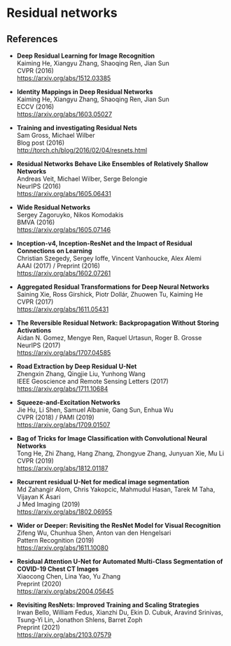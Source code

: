 Residual networks
=================

References
----------

- <b id="he2016deep"></b>
  **Deep Residual Learning for Image Recognition** <br/>
  Kaiming He, Xiangyu Zhang, Shaoqing Ren, Jian Sun <br/>
  CVPR (2016) <br/>
  https://arxiv.org/abs/1512.03385
  
- <b id="he2016identity"></b>
  **Identity Mappings in Deep Residual Networks** <br/>
  Kaiming He, Xiangyu Zhang, Shaoqing Ren, Jian Sun <br/>
  ECCV (2016) <br/>
  https://arxiv.org/abs/1603.05027

- <b id="he2016identity"></b>
  **Training and investigating Residual Nets** <br/>
  Sam Gross, Michael Wilber <br/>
  Blog post (2016) <br/>
  http://torch.ch/blog/2016/02/04/resnets.html

- <b id="veit2016residual"></b>
  **Residual Networks Behave Like Ensembles of Relatively Shallow Networks** <br/>
  Andreas Veit, Michael Wilber, Serge Belongie <br/>
  NeurIPS (2016) <br/>
  https://arxiv.org/abs/1605.06431
  
- <b id="zagoruyko2016wide"></b>
  **Wide Residual Networks** <br/>
  Sergey Zagoruyko, Nikos Komodakis <br/>
  BMVA (2016) <br/>
  https://arxiv.org/abs/1605.07146
  
- <b id="szegedy2017inception"></b>
  **Inception-v4, Inception-ResNet and the Impact of Residual Connections on Learning** <br/>
  Christian Szegedy, Sergey Ioffe, Vincent Vanhoucke, Alex Alemi <br/>
  AAAI (2017) / Preprint (2016) <br/>
  https://arxiv.org/abs/1602.07261
  
- <b id="xie2017aggregated"></b>
  **Aggregated Residual Transformations for Deep Neural Networks** <br/>
  Saining Xie, Ross Girshick, Piotr Dollár, Zhuowen Tu, Kaiming He <br/>
  CVPR (2017) <br/>
  https://arxiv.org/abs/1611.05431

- <b id="gomez2017reversible"></b>
  **The Reversible Residual Network: Backpropagation Without Storing Activations** <br/>
  Aidan N. Gomez, Mengye Ren, Raquel Urtasun, Roger B. Grosse <br/>
  NeurIPS (2017) <br/>
  https://arxiv.org/abs/1707.04585

- <b id="zhang2017road"></b>
  **Road Extraction by Deep Residual U-Net** <br/>
  Zhengxin Zhang, Qingjie Liu, Yunhong Wang <br/>
  IEEE Geoscience and Remote Sensing Letters (2017) <br/>
  https://arxiv.org/abs/1711.10684

- <b id="he2019bag"></b>
  **Squeeze-and-Excitation Networks** <br/>
  Jie Hu, Li Shen, Samuel Albanie, Gang Sun, Enhua Wu <br/>
  CVPR (2018) / PAMI (2019) <br/>
  https://arxiv.org/abs/1709.01507

- <b id="he2019bag"></b>
  **Bag of Tricks for Image Classification with Convolutional Neural Networks** <br/>
  Tong He, Zhi Zhang, Hang Zhang, Zhongyue Zhang, Junyuan Xie, Mu Li <br/>
  CVPR (2019) <br/>
  https://arxiv.org/abs/1812.01187
  
- <b id="alom2019recurrent"></b>
  **Recurrent residual U-Net for medical image segmentation** <br/>
  Md Zahangir Alom, Chris Yakopcic, Mahmudul Hasan, Tarek M Taha, Vijayan K Asari  <br/>
  J Med Imaging (2019) <br/>
  https://arxiv.org/abs/1802.06955

- <b id="wu2019wider"></b>
  **Wider or Deeper: Revisiting the ResNet Model for Visual Recognition** <br/>
  Zifeng Wu, Chunhua Shen, Anton van den Hengelsari  <br/>
  Pattern Recognition (2019) <br/>
  https://arxiv.org/abs/1611.10080

- <b id="chen2020residual"></b>
  **Residual Attention U-Net for Automated Multi-Class Segmentation of COVID-19 Chest CT Images** <br/>
  Xiaocong Chen, Lina Yao, Yu Zhang <br/>
  Preprint (2020) <br/>
  https://arxiv.org/abs/2004.05645

- <b id="bello2021revisiting"></b>
  **Revisiting ResNets: Improved Training and Scaling Strategies** <br/>
  Irwan Bello, William Fedus, Xianzhi Du, Ekin D. Cubuk, Aravind Srinivas, Tsung-Yi Lin, Jonathon Shlens, Barret Zoph <br/>
  Preprint (2021) <br/>
  https://arxiv.org/abs/2103.07579

  
